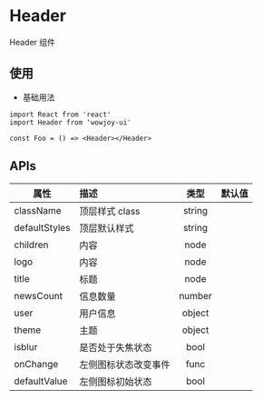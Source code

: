 # Header

Header 组件

## 使用

- 基础用法

```
import React from 'react'
import Header from 'wowjoy-ui'

const Foo = () => <Header></Header>
```

## APIs

| 属性          | 描述           |  类型  | 默认值 |
| ------------- | :------------- | :----: | :----: |
| className     | 顶层样式 class | string |        |
| defaultStyles | 顶层默认样式   | string |        |
| children      | 内容           |  node  |        |
| logo          | 内容           |  node  |        |
| title         | 标题           |  node  |        |
| newsCount     | 信息数量           | number |        |
| user          | 用户信息           | object |        |
| theme         | 主题           | object |        |
| isblur        | 是否处于失焦状态           |  bool  |        |
| onChange      | 左侧图标状态改变事件        |  func  |        |
| defaultValue  | 左侧图标初始状态           |  bool  |        |
